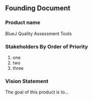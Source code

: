 ## Founding Document

### Product name
BlueJ Quality Assessment Tools

### Stakeholders By Order of Priority
1. one
1. two
1. three

### Vision Statement
The goal of this product is to...